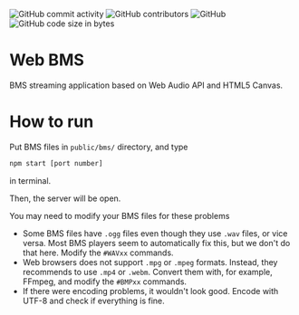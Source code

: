 ![GitHub commit activity](https://img.shields.io/github/commit-activity/y/rokr0k/webbms) ![GitHub contributors](https://img.shields.io/github/contributors/rokr0k/webbms) ![GitHub](https://img.shields.io/github/license/rokr0k/webbms) ![GitHub code size in bytes](https://img.shields.io/github/languages/code-size/rokr0k/webbms)
# Web BMS

BMS streaming application based on Web Audio API and HTML5 Canvas.

# How to run

Put BMS files in `public/bms/` directory, and type
```sh
npm start [port number]
```
in terminal.

Then, the server will be open.

You may need to modify your BMS files for these problems
- Some BMS files have `.ogg` files even though they use `.wav` files, or vice versa. Most BMS players seem to automatically fix this, but we don't do that here. Modify the `#WAVxx` commands.
- Web browsers does not support `.mpg` or `.mpeg` formats. Instead, they recommends to use `.mp4` or `.webm`. Convert them with, for example, FFmpeg, and modify the `#BMPxx` commands.
- If there were encoding problems, it wouldn't look good. Encode with UTF-8 and check if everything is fine.
